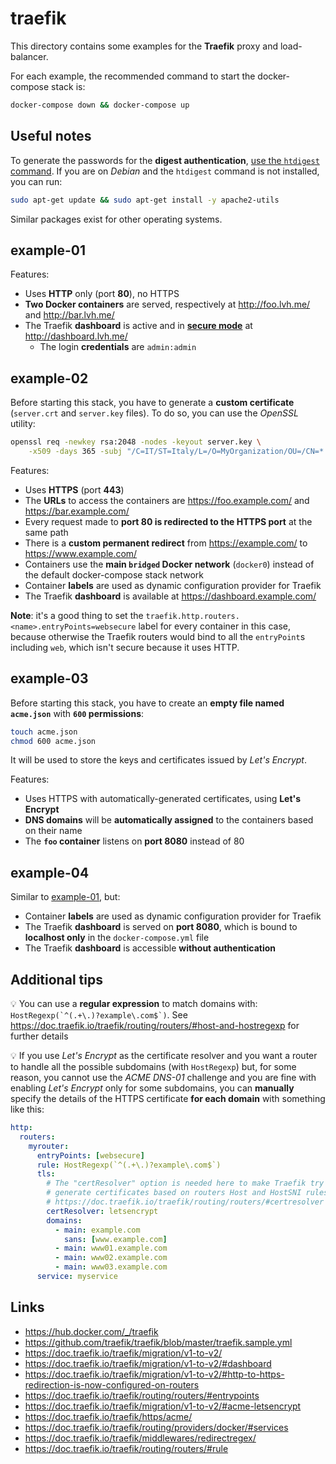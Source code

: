 # traefik

This directory contains some examples for the **Traefik** proxy and load-balancer.

For each example, the recommended command to start the docker-compose stack is:

```bash
docker-compose down && docker-compose up
```

## Useful notes

To generate the passwords for the **digest authentication**, [use the `htdigest` command](https://doc.traefik.io/traefik/middlewares/digestauth/). If you are on _Debian_ and the `htdigest` command is not installed, you can run:

```bash
sudo apt-get update && sudo apt-get install -y apache2-utils
```

Similar packages exist for other operating systems.

## example-01

Features:

- Uses **HTTP** only (port **80**), no HTTPS
- **Two Docker containers** are served, respectively at http://foo.lvh.me/ and http://bar.lvh.me/
- The Traefik **dashboard** is active and in [**secure mode**](https://doc.traefik.io/traefik/operations/dashboard/#secure-mode) at http://dashboard.lvh.me/
  - The login **credentials** are `admin:admin`

## example-02

Before starting this stack, you have to generate a **custom certificate** (`server.crt` and `server.key` files). To do so, you can use the _OpenSSL_ utility:

```bash
openssl req -newkey rsa:2048 -nodes -keyout server.key \
    -x509 -days 365 -subj "/C=IT/ST=Italy/L=/O=MyOrganization/OU=/CN=*.example.com" -out server.crt
```

Features:

- Uses **HTTPS** (port **443**)
- The **URLs** to access the containers are https://foo.example.com/ and https://bar.example.com/
- Every request made to **port 80 is redirected to the HTTPS port** at the same path
- There is a **custom permanent redirect** from https://example.com/ to https://www.example.com/
- Containers use the **main `bridged` Docker network** (`docker0`) instead of the default docker-compose stack network
- Container **labels** are used as dynamic configuration provider for Traefik
- The Traefik **dashboard** is available at https://dashboard.example.com/

**Note**: it's a good thing to set the `traefik.http.routers.<name>.entryPoints=websecure` label for every container in this case, because otherwise the Traefik routers would bind to all the `entryPoint`s including `web`, which isn't secure because it uses HTTP.

## example-03

Before starting this stack, you have to create an **empty file named `acme.json`** with **`600` permissions**:

```bash
touch acme.json
chmod 600 acme.json
```

It will be used to store the keys and certificates issued by _Let's Encrypt_.

Features:

- Uses HTTPS with automatically-generated certificates, using **Let's Encrypt**
- **DNS domains** will be **automatically assigned** to the containers based on their name
- The **`foo` container** listens on **port 8080** instead of 80

## example-04

Similar to [example-01](#example-01), but:

- Container **labels** are used as dynamic configuration provider for Traefik
- The Traefik **dashboard** is served on **port 8080**, which is bound to **localhost only** in the `docker-compose.yml` file
- The Traefik **dashboard** is accessible **without authentication**

## Additional tips

:bulb: You can use a **regular expression** to match domains with: ``HostRegexp(`^(.+\.)?example\.com$`)``. See https://doc.traefik.io/traefik/routing/routers/#host-and-hostregexp for further details

:bulb: If you use _Let's Encrypt_ as the certificate resolver and you want a router to handle all the possible subdomains (with `HostRegexp`) but, for some reason, you cannot use the _ACME DNS-01_ challenge and you are fine with enabling _Let's Encrypt_ only for some subdomains, you can **manually** specify the details of the HTTPS certificate **for each domain** with something like this:

```yaml
http:
  routers:
    myrouter:
      entryPoints: [websecure]
      rule: HostRegexp(`^(.+\.)?example\.com$`)
      tls:
        # The "certResolver" option is needed here to make Traefik try to
        # generate certificates based on routers Host and HostSNI rules. See
        # https://doc.traefik.io/traefik/routing/routers/#certresolver
        certResolver: letsencrypt
        domains:
          - main: example.com
            sans: [www.example.com]
          - main: www01.example.com
          - main: www02.example.com
          - main: www03.example.com
      service: myservice
```

## Links

- https://hub.docker.com/_/traefik
- https://github.com/traefik/traefik/blob/master/traefik.sample.yml
- https://doc.traefik.io/traefik/migration/v1-to-v2/
- https://doc.traefik.io/traefik/migration/v1-to-v2/#dashboard
- https://doc.traefik.io/traefik/migration/v1-to-v2/#http-to-https-redirection-is-now-configured-on-routers
- https://doc.traefik.io/traefik/routing/routers/#entrypoints
- https://doc.traefik.io/traefik/migration/v1-to-v2/#acme-letsencrypt
- https://doc.traefik.io/traefik/https/acme/
- https://doc.traefik.io/traefik/routing/providers/docker/#services
- https://doc.traefik.io/traefik/middlewares/redirectregex/
- https://doc.traefik.io/traefik/routing/routers/#rule

